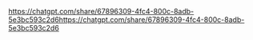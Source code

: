 https://chatgpt.com/share/67896309-4fc4-800c-8adb-5e3bc593c2d6https://chatgpt.com/share/67896309-4fc4-800c-8adb-5e3bc593c2d6

